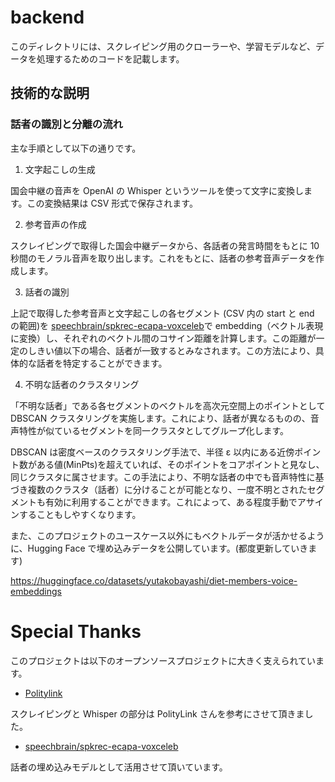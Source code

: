 # backend

このディレクトリには、スクレイピング用のクローラーや、学習モデルなど、データを処理するためのコードを記載します。

## 技術的な説明

### 話者の識別と分離の流れ

主な手順として以下の通りです。

1. 文字起こしの生成

国会中継の音声を OpenAI の Whisper というツールを使って文字に変換します。この変換結果は CSV 形式で保存されます。

2. 参考音声の作成

スクレイピングで取得した国会中継データから、各話者の発言時間をもとに 10 秒間のモノラル音声を取り出します。これをもとに、話者の参考音声データを作成します。

3. 話者の識別

上記で取得した参考音声と文字起こしの各セグメント (CSV 内の start と end の範囲)を [speechbrain/spkrec-ecapa-voxceleb](https://huggingface.co/speechbrain/spkrec-ecapa-voxceleb)で embedding（ベクトル表現に変換）し、それぞれのベクトル間のコサイン距離を計算します。この距離が一定のしきい値以下の場合、話者が一致するとみなされます。この方法により、具体的な話者を特定することができます。

4. 不明な話者のクラスタリング

「不明な話者」である各セグメントのベクトルを高次元空間上のポイントとして DBSCAN クラスタリングを実施します。これにより、話者が異なるものの、音声特性が似ているセグメントを同一クラスタとしてグループ化します。

DBSCAN は密度ベースのクラスタリング手法で、半径 ε 以内にある近傍ポイント数がある値(MinPts)を超えていれば、そのポイントをコアポイントと見なし、同じクラスタに属させます。この手法により、不明な話者の中でも音声特性に基づき複数のクラスタ（話者）に分けることが可能となり、一度不明とされたセグメントも有効に利用することができます。これによって、ある程度手動でアサインすることもしやすくなります。

また、このプロジェクトのユースケース以外にもベクトルデータが活かせるように、Hugging Face で埋め込みデータを公開しています。(都度更新していきます)

https://huggingface.co/datasets/yutakobayashi/diet-members-voice-embeddings

# Special Thanks

このプロジェクトは以下のオープンソースプロジェクトに大きく支えられています。

- [Politylink](https://github.com/politylink)

スクレイピングと Whisper の部分は PolityLink さんを参考にさせて頂きました。

- [speechbrain/spkrec-ecapa-voxceleb](https://huggingface.co/speechbrain/spkrec-ecapa-voxceleb)

話者の埋め込みモデルとして活用させて頂いています。
